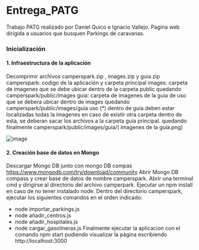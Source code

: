 # Entrega_PATG
Trabajo PATG realizado por Daniel Quico e Ignacio Vallejo. Pagina web dirigida a usuarios que busquen Parkings de caravanas.

### Inicialización 
#### 1. Infraestructura de la aplicación 
Decomprimir archivos camperspark.zip , images.zip y guia.zip
camperspark: codigo de la aplicación y carpeta principal
images: carpeta de imagenes que se debe ubicar dentro de la carpeta public quedando camperspark/public/images
guia: carpeta de imagenes de la guia de uso que se debera ubicar dentro de images  quedando camperspark/public/images/guia uso (*) dentro de guia deben estar localizadas todas la imagenes en caso de existir otra carpeta dentro de esta, se deberan sacar los archivos a la carpeta guia principal. quedando finalmente camperspark/public/images/guia/( imagenes de la guia.png)

![image](https://github.com/user-attachments/assets/0f9f34f0-f027-46f7-ac3c-96eb4acde68a)



#### 2. Creación base de datos en Mongo 

Descargar Mongo DB junto con mongo DB compas https://www.mongodb.com/try/download/community
Abrir Mongo DB compass y crear base de datos de nombre camperspark. 
Abrir una terminal cmd y dirigirse al directorio del archivo camperpark.
Ejecutar un npm install en caso de no tener instalado node. 
Dentro del directorio camperspark, ejecutar los siguientes comandos en el orden indicado:
 - node importar_parkings.js
 - node añadir_centros.js
 - node añadir_hospitales.js
 - node cargar_gasolineras.js
Finalmente ejecutar la aplicacion con el comando npm start pudiendo visualizar la página escribiendo http://localhost:3000


